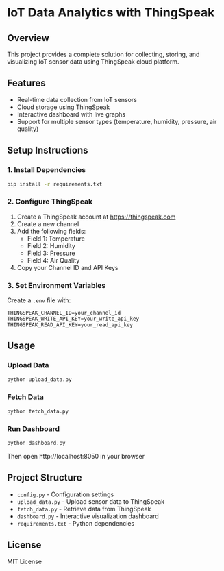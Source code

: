 # IoT Data Analytics with ThingSpeak

## Overview
This project provides a complete solution for collecting, storing, and visualizing IoT sensor data using ThingSpeak cloud platform.

## Features
- Real-time data collection from IoT sensors
- Cloud storage using ThingSpeak
- Interactive dashboard with live graphs
- Support for multiple sensor types (temperature, humidity, pressure, air quality)

## Setup Instructions

### 1. Install Dependencies
```bash
pip install -r requirements.txt
```

### 2. Configure ThingSpeak
1. Create a ThingSpeak account at https://thingspeak.com
2. Create a new channel
3. Add the following fields:
   - Field 1: Temperature
   - Field 2: Humidity
   - Field 3: Pressure
   - Field 4: Air Quality
4. Copy your Channel ID and API Keys

### 3. Set Environment Variables
Create a `.env` file with:
```
THINGSPEAK_CHANNEL_ID=your_channel_id
THINGSPEAK_WRITE_API_KEY=your_write_api_key
THINGSPEAK_READ_API_KEY=your_read_api_key
```

## Usage

### Upload Data
```bash
python upload_data.py
```

### Fetch Data
```bash
python fetch_data.py
```

### Run Dashboard
```bash
python dashboard.py
```
Then open http://localhost:8050 in your browser

## Project Structure
- `config.py` - Configuration settings
- `upload_data.py` - Upload sensor data to ThingSpeak
- `fetch_data.py` - Retrieve data from ThingSpeak
- `dashboard.py` - Interactive visualization dashboard
- `requirements.txt` - Python dependencies

## License
MIT License
